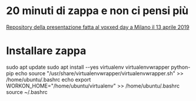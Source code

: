 20 minuti di zappa e non ci pensi più
=====================================

[Repository della presentazione fatta al voxxed day a Milano il 13 aprile 2019](https://vxdmilan2019.confinabox.com/talk/AUX-3692/20_minuti_di_zappa_e_non_ci_pensi_piu)

# Installare zappa
sudo apt update
sudo apt install --yes virtualenv virtualenvwrapper python-pip
echo source "/usr/share/virtualenvwrapper/virtualenvwrapper.sh" >> /home/ubuntu/.bashrc
echo export WORKON_HOME="/home/ubuntu/virtualenv" >> /home/ubuntu/.bashrc
source ~/.bashrc